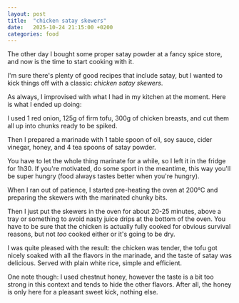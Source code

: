 ```yaml
---
layout: post
title:  "chicken satay skewers"
date:   2025-10-24 21:15:00 +0200
categories: food
---
```


The other day I bought some proper satay powder at a fancy spice store, and now is the time to start cooking with it.

I'm sure there's plenty of good recipes that include satay, but I wanted to kick things off with a classic: *chicken satay skewers*.

As always, I improvised with what I had in my kitchen at the moment. Here is what I ended up doing:

I used 1 red onion, 125g of firm tofu, 300g of chicken breasts, and cut them all up into chunks ready to be spiked.

Then I prepared a marinade with 1 table spoon of oil, soy sauce, cider vinegar, honey, and 4 tea spoons of satay powder.

You have to let the whole thing marinate for a while, so I left it in the fridge for 1h30.
If you're motivated, do some sport in the meantime, this way you'll be super hungry (food always tastes better when you're hungry).

When I ran out of patience, I started pre-heating the oven at 200°C and preparing the skewers with the marinated chunky bits.

Then I just put the skewers in the oven for about 20-25 minutes, above a tray or something to avoid nasty juice drips at the bottom of the oven.
You have to be sure that the chicken is actually fully cooked for obvious survival reasons, but not *too* cooked either or it's going to be dry.

I was quite pleased with the result: the chicken was tender, the tofu got nicely soaked with all the flavors in the marinade, and the taste of satay was delicious.
Served with plain white rice, simple and efficient.

One note though:
I used chestnut honey, however the taste is a bit too strong in this context and tends to hide the other flavors.
After all, the honey is only here for a pleasant sweet kick, nothing else.

